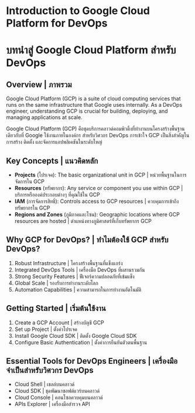 # Introduction to Google Cloud Platform for DevOps
# บทนำสู่ Google Cloud Platform สำหรับ DevOps

## Overview | ภาพรวม
Google Cloud Platform (GCP) is a suite of cloud computing services that runs on the same infrastructure that Google uses internally. As a DevOps engineer, understanding GCP is crucial for building, deploying, and managing applications at scale.

Google Cloud Platform (GCP) คือชุดบริการคลาวด์คอมพิวติ้งที่ทำงานบนโครงสร้างพื้นฐานเดียวกับที่ Google ใช้งานภายในองค์กร สำหรับวิศวกร DevOps การเข้าใจ GCP เป็นสิ่งสำคัญในการสร้าง ติดตั้ง และจัดการแอปพลิเคชันในระดับใหญ่

## Key Concepts | แนวคิดหลัก
- **Projects** (โปรเจค): The basic organizational unit in GCP | หน่วยพื้นฐานในการจัดการใน GCP
- **Resources** (ทรัพยากร): Any service or component you use within GCP | บริการหรือองค์ประกอบต่างๆ ที่คุณใช้ใน GCP
- **IAM** (การจัดการสิทธิ์): Controls access to GCP resources | ควบคุมการเข้าถึงทรัพยากรใน GCP
- **Regions and Zones** (ภูมิภาคและโซน): Geographic locations where GCP resources are hosted | ตำแหน่งทางภูมิศาสตร์ที่เก็บทรัพยากร GCP

## Why GCP for DevOps? | ทำไมต้องใช้ GCP สำหรับ DevOps?
1. Robust Infrastructure | โครงสร้างพื้นฐานที่แข็งแกร่ง
2. Integrated DevOps Tools | เครื่องมือ DevOps ที่ผสานรวมกัน
3. Strong Security Features | ฟีเจอร์ความปลอดภัยที่เข้มแข็ง
4. Global Scale | รองรับการทำงานระดับโลก
5. Automation Capabilities | ความสามารถในการทำงานอัตโนมัติ

## Getting Started | เริ่มต้นใช้งาน
1. Create a GCP Account | สร้างบัญชี GCP
2. Set up Project | ตั้งค่าโปรเจค
3. Install Google Cloud SDK | ติดตั้ง Google Cloud SDK
4. Configure Basic Authentication | ตั้งค่าการยืนยันตัวตนพื้นฐาน

## Essential Tools for DevOps Engineers | เครื่องมือจำเป็นสำหรับวิศวกร DevOps
- Cloud Shell | เชลล์บนคลาวด์
- Cloud SDK | ชุดพัฒนาซอฟต์แวร์บนคลาวด์
- Cloud Console | คอนโซลควบคุมบนคลาวด์
- APIs Explorer | เครื่องมือสำรวจ API
